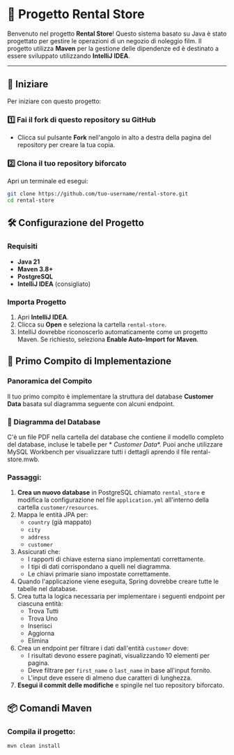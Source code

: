 # 🎥 Progetto Rental Store

Benvenuto nel progetto **Rental Store**! Questo sistema basato su Java è stato progettato per gestire le operazioni di
un negozio di noleggio film. Il progetto utilizza **Maven** per la gestione delle dipendenze ed è destinato a essere
sviluppato utilizzando **IntelliJ IDEA**.

---

## 📌 Iniziare

Per iniziare con questo progetto:

### 1️⃣ Fai il fork di questo repository su GitHub

- Clicca sul pulsante **Fork** nell'angolo in alto a destra della pagina del repository per creare la tua copia.

### 2️⃣ Clona il tuo repository biforcato

Apri un terminale ed esegui:

```bash
git clone https://github.com/tuo-username/rental-store.git
cd rental-store
```

## 🛠️ Configurazione del Progetto

### Requisiti

- **Java 21**
- **Maven 3.8+**
- **PostgreSQL**
- **IntelliJ IDEA** (consigliato)

### Importa Progetto

1. Apri **IntelliJ IDEA**.
2. Clicca su **Open** e seleziona la cartella `rental-store`.
3. IntelliJ dovrebbe riconoscerlo automaticamente come un progetto Maven. Se richiesto, seleziona **Enable Auto-Import
   for Maven**.

## 📖 Primo Compito di Implementazione

### Panoramica del Compito

Il tuo primo compito è implementare la struttura del database **Customer Data** basata sul diagramma seguente con alcuni
endpoint.

### 📌 Diagramma del Database

C'è un file PDF nella cartella del database che contiene il modello completo del database, incluse le tabelle per *
*Customer Data**. Puoi anche utilizzare MySQL Workbench per visualizzare tutti i dettagli aprendo il file
rental-store.mwb.

### Passaggi:

1. **Crea un nuovo database** in PostgreSQL chiamato `rental_store` e modifica la configurazione nel file
   `application.yml` all'interno della cartella `customer/resources`.
2. Mappa le entità JPA per:
    - `country` (già mappato)
    - `city`
    - `address`
    - `customer`
3. Assicurati che:
    - I rapporti di chiave esterna siano implementati correttamente.
    - I tipi di dati corrispondano a quelli nel diagramma.
    - Le chiavi primarie siano impostate correttamente.
4. Quando l'applicazione viene eseguita, Spring dovrebbe creare tutte le tabelle nel database.
5. Crea tutta la logica necessaria per implementare i seguenti endpoint per ciascuna entità:
    - Trova Tutti
    - Trova Uno
    - Inserisci
    - Aggiorna
    - Elimina
6. Crea un endpoint per filtrare i dati dall'entità `customer` dove:
    - I risultati devono essere paginati, visualizzando 10 elementi per pagina.
    - Deve filtrare per `first_name` o `last_name` in base all'input fornito.
    - L'input deve essere di almeno due caratteri di lunghezza.
7. **Esegui il commit delle modifiche** e spingile nel tuo repository biforcato.

## 📦 Comandi Maven

### Compila il progetto:

```bash
mvn clean install
```